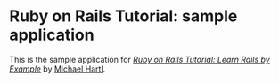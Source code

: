 # Ruby on Rails Tutorial: sample application

This is the sample application for
[*Ruby on Rails Tutorial: Learn Rails by Example*](http://railstutorial.lorg/)
by [Michael Hartl](http://michaelhartl.com/).
